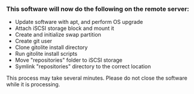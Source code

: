 ### This software will now do the following on the remote server:
  * Update software with apt, and perform OS upgrade
  * Attach iSCSI storage block and mount it
  * Create and initialize swap partition
  * Create git user
  * Clone gitolite install directory
  * Run gitolite install scripts
  * Move "repositories" folder to iSCSI storage
  * Symlink "repositories" directory to the correct location

This process may take several minutes. Please do not close the software while it is processing.
